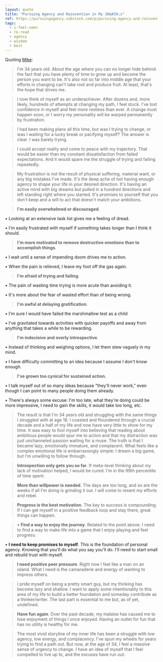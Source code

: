 ```yaml
---
layout: quote
title: "Pursuing Agency and Reinvention in My 30&#39;s"
ref: https://pursuingagency.substack.com/p/pursuing-agency-and-reinvention
tags:
  - i-feel-seen
  - re-read
  - agency
  - wisdom
  - best
---
```


Quoting [Mike](https://pursuingagency.substack.com/p/pursuing-agency-and-reinvention):

> I&#39;m 34 years old. About the age where you can no longer hide behind the fact that you have plenty of time to grow up and become the person you want to be. It&#39;s also not so far into middle age that your efforts in changing can&#39;t take root and produce fruit. At least, that&#39;s the hope that drives me.

> I now think of myself as an underachiever. After dozens and, more likely, hundreds of attempts at changing my path, I feel stuck. I&#39;ve lost confidence in myself and feel more restless than ever. A change must happen soon, or I worry my personality will be warped permanently by frustration.

> I had been making plans all this time, but was I trying to change, or was I waiting for a lucky break or pacifying myself? The answer is clear. I was barely trying.

> I could accept reality and come to peace with my trajectory. That would be easier than my constant dissatisfaction from failed expectations. And it would spare me the struggle of trying and failing repeatedly.

> My frustration is not the result of physical suffering, material want, or any big mistakes I&#39;ve made. It&#39;s the deep ache of not having enough agency to shape your life in your desired direction. It&#39;s having an active mind with big dreams but pulled in a hundred directions and left standing right where you started. It&#39;s promises to yourself that you don&#39;t keep and a will to act that doesn&#39;t match your ambitions.

> **I&#39;m easily overwhelmed or discouraged**.

•   Looking at an extensive task list gives me a feeling of dread.
    
•   I&#39;m easily frustrated with myself if something takes longer than I think it should.

> **I&#39;m more motivated to remove destructive emotions than to accomplish things**.

•   I wait until a sense of impending doom drives me to action.
    
•   When the pain is relieved, I leave my foot off the gas again.

> **I&#39;m afraid of trying and failing**.

•   The pain of wasting time trying is more acute than avoiding it.
    
•   It&#39;s more about the fear of wasted effort than of being wrong.

> **I&#39;m awful at delaying gratification**.

•   I&#39;m sure I would have failed the marshmallow test as a child
    
•   I&#39;ve gravitated towards activities with quicker payoffs and away from anything that takes a while to be rewarding.

> **I&#39;m indecisive and overly introspective**.

•   Instead of thinking and weighing options, I let them stew vaguely in my mind.
    
•   I have difficulty committing to an idea because I assume I don&#39;t know enough.

> **I&#39;ve grown too cynical for sustained action.**

•   I talk myself out of so many ideas because &#34;they&#39;ll never work,&#34; even though I can point to many people doing them already.
    
•   There&#39;s always some excuse: I&#39;m too late, what they&#39;re doing could be more impressive, I need to gain the skills, it would take too long, etc.

> The result is that I&#39;m 34 years old and struggling with the same things I struggled with at age 18. I coasted and floundered through a crucial decade and a half of my life and now have very little to show for my time. It was easy to fool myself into believing that reading about ambitious people would spur me to action and that my distraction was just unchanneled passion waiting for a muse. The truth is that I became lazy, emotionally immature, and complacent. What feels like a complex emotional life is embarrassingly simple: I dream a big game, but I&#39;m unwilling to follow through.

> **Introspection only gets you so far**. If meta-level thinking about my lack of motivation helped, I would be cured. I&#39;m in the 99th percentile of time spent.

> **More than willpower is needed**. The days are too long, and so are the weeks if all I&#39;m doing is grinding it out. I will come to resent my efforts and rebel.

> **Progress is the best motivation**. The key to success is compounding. If I can get myself in a positive feedback loop and stay there, great things can happen.

> •   **Find a way to enjoy the journey**. Related to the point above. I need to find a way to make life into a game that I enjoy playing and feel progress.
    
•   **I need to keep promises to myself**. This is the foundation of personal agency. Knowing that you&#39;ll do what you say you&#39;ll do. I&#39;ll need to start small and rebuild trust with myself.

> **I need positive peer pressure**. Right now I feel like a man on an island. What I need is the camaraderie and energy of wanting to impress others.

> I pride myself on being a pretty smart guy, but my thinking has become lazy and shallow. I want to apply some intentionality to this area of my life to build a better foundation and someday contribute as a thinker/writer. The last part is essential to me but, as of yet, undefined.

> **Have fun again**. Over the past decade, my malaise has caused me to lose enjoyment of things I once enjoyed. Having an outlet for fun that has no utility is healthy for me.

> The most vivid storyline of my inner life has been a struggle with low agency, low energy, and complacency. I&#39;ve spun my wheels for years trying to find a path out. But now, at the age of 34, I feel a massive sense of urgency to change. I have an idea of myself that I feel compelled to live up to, and the excuses have run out.
